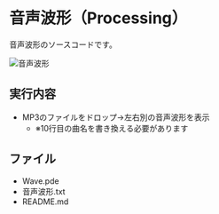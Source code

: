 # 音声波形（Processing）
音声波形のソースコードです。

![音声波形](https://user-images.githubusercontent.com/84171334/232210077-59644b8e-1843-4b4b-ab8b-2c0492b748c9.jpg)

## 実行内容
- MP3のファイルをドロップ→左右別の音声波形を表示
  - ※10行目の曲名を書き換える必要があります

## ファイル
- Wave.pde
- 音声波形.txt
- README.md
